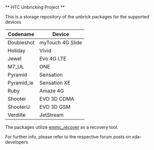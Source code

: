 ** HTC Unbricking Project  **

This is a storage repository of the unbrick packages for the supported devices

|  Codename  |    Device        |
| ---------- | ---------------- |
| Doubleshot | myTouch 4G Slide |
| Holiday    | Vivid            |
| Jewel      | Evo 4G LTE       |
| M7_UL      | ONE              |
| Pyramid    | Sensation        |
| Pyramid_le | Sensation XE     |
| Ruby       | Amaze 4G         |
| Shooter    | EVO 3D CDMA      |
| ShooterU   | EVO 3D GSM       |
| Verdilte   | JetStream        |

The packages utilize [emmc_recover](https://github.com/dexter93/emmc_recover) as a recovery tool.

For further info, please refer to the respective forum posts on xda-developers